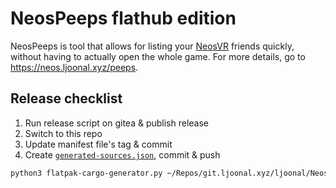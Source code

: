 # NeosPeeps flathub edition

NeosPeeps is tool that allows for listing your [NeosVR](https://steamcommunity.com/app/740250) friends quickly, without having to actually open the whole game. For more details, go to <https://neos.ljoonal.xyz/peeps>.

## Release checklist

1. Run release script on gitea & publish release
2. Switch to this repo
3. Update manifest file's tag & commit
4. Create [`generated-sources.json`](https://github.com/flatpak/flatpak-builder-tools/tree/master/cargo), commit & push

```sh
python3 flatpak-cargo-generator.py ~/Repos/git.ljoonal.xyz/ljoonal/NeosPeeps/Cargo.lock
```
